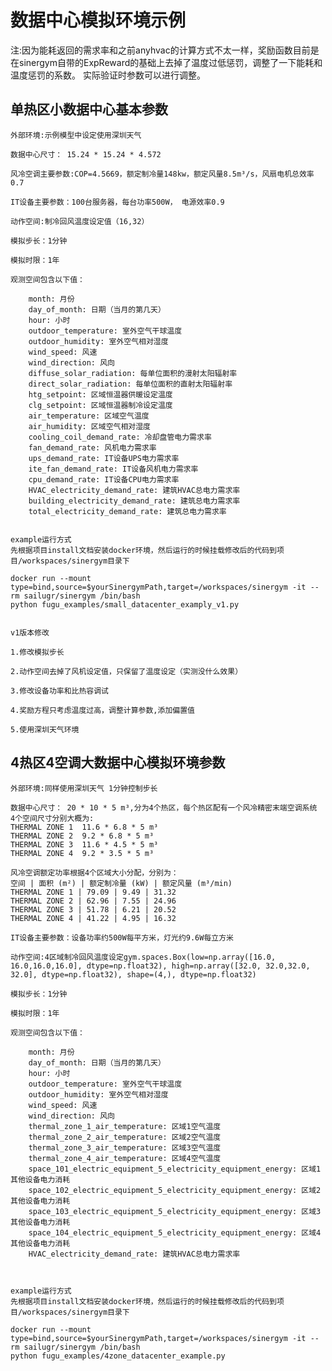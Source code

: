 # 数据中心模拟环境示例

注:因为能耗返回的需求率和之前anyhvac的计算方式不太一样，奖励函数目前是在sinergym自带的ExpReward的基础上去掉了温度过低惩罚，调整了一下能耗和温度惩罚的系数。
实际验证时参数可以进行调整。
 
## 单热区小数据中心基本参数
    
    外部环境:示例模型中设定使用深圳天气 
    
    数据中心尺寸： 15.24 * 15.24 * 4.572 
    
    风冷空调主要参数:COP=4.5669，额定制冷量148kw，额定风量8.5m³/s，风扇电机总效率0.7 
    
    IT设备主要参数：100台服务器，每台功率500W， 电源效率0.9
    
    动作空间:制冷回风温度设定值（16,32）
    
    模拟步长：1分钟
    
    模拟时限：1年
    
    观测空间包含以下值：
    
        month: 月份
        day_of_month: 日期（当月的第几天）
        hour: 小时
        outdoor_temperature: 室外空气干球温度
        outdoor_humidity: 室外空气相对湿度
        wind_speed: 风速
        wind_direction: 风向
        diffuse_solar_radiation: 每单位面积的漫射太阳辐射率
        direct_solar_radiation: 每单位面积的直射太阳辐射率
        htg_setpoint: 区域恒温器供暖设定温度  
        clg_setpoint: 区域恒温器制冷设定温度
        air_temperature: 区域空气温度
        air_humidity: 区域空气相对湿度
        cooling_coil_demand_rate: 冷却盘管电力需求率
        fan_demand_rate: 风机电力需求率
        ups_demand_rate: IT设备UPS电力需求率
        ite_fan_demand_rate: IT设备风机电力需求率
        cpu_demand_rate: IT设备CPU电力需求率
        HVAC_electricity_demand_rate: 建筑HVAC总电力需求率
        building_electricity_demand_rate: 建筑总电力需求率
        total_electricity_demand_rate: 建筑总电力需求率
    
    
    example运行方式
    先根据项目install文档安装docker环境，然后运行的时候挂载修改后的代码到项目/workspaces/sinergym目录下

    docker run --mount type=bind,source=$yourSinergymPath,target=/workspaces/sinergym -it --rm sailugr/sinergym /bin/bash
    python fugu_examples/small_datacenter_examply_v1.py

    
    v1版本修改
    
    1.修改模拟步长 
    
    2.动作空间去掉了风机设定值，只保留了温度设定（实测没什么效果） 
    
    3.修改设备功率和比热容调试 
    
    4.奖励方程只考虑温度过高，调整计算参数,添加偏置值 
    
    5.使用深圳天气环境

## 4热区4空调大数据中心模拟环境参数

    外部环境:同样使用深圳天气 1分钟控制步长 
    
    数据中心尺寸： 20 * 10 * 5 m³,分为4个热区，每个热区配有一个风冷精密末端空调系统
    4个空间尺寸分别大概为: 
    THERMAL ZONE 1  11.6 * 6.8 * 5 m³
    THERMAL ZONE 2  9.2 * 6.8 * 5 m³
    THERMAL ZONE 3  11.6 * 4.5 * 5 m³
    THERMAL ZONE 4  9.2 * 3.5 * 5 m³
    
    风冷空调额定功率根据4个区域大小分配，分别为：
    空间 | 面积 (m²) | 额定制冷量 (kW) | 额定风量 (m³/min)
    THERMAL ZONE 1 | 79.09 | 9.49 | 31.32
    THERMAL ZONE 2 | 62.96 | 7.55 | 24.96
    THERMAL ZONE 3 | 51.78 | 6.21 | 20.52
    THERMAL ZONE 4 | 41.22 | 4.95 | 16.32
    
    IT设备主要参数：设备功率约500W每平方米，灯光约9.6W每立方米
    
    动作空间:4区域制冷回风温度设定gym.spaces.Box(low=np.array([16.0, 16.0,16.0,16.0], dtype=np.float32), high=np.array([32.0, 32.0,32.0, 32.0], dtype=np.float32), shape=(4,), dtype=np.float32)
    
    模拟步长：1分钟
    
    模拟时限：1年
    
    观测空间包含以下值：
    
        month: 月份
        day_of_month: 日期（当月的第几天）
        hour: 小时
        outdoor_temperature: 室外空气干球温度
        outdoor_humidity: 室外空气相对湿度
        wind_speed: 风速
        wind_direction: 风向
        thermal_zone_1_air_temperature: 区域1空气温度
        thermal_zone_2_air_temperature: 区域2空气温度
        thermal_zone_3_air_temperature: 区域3空气温度
        thermal_zone_4_air_temperature: 区域4空气温度
        space_101_electric_equipment_5_electricity_equipment_energy: 区域1其他设备电力消耗
        space_102_electric_equipment_5_electricity_equipment_energy: 区域2其他设备电力消耗
        space_103_electric_equipment_5_electricity_equipment_energy: 区域3其他设备电力消耗
        space_104_electric_equipment_5_electricity_equipment_energy: 区域4其他设备电力消耗
        HVAC_electricity_demand_rate: 建筑HVAC总电力需求率

    
    
    example运行方式
    先根据项目install文档安装docker环境，然后运行的时候挂载修改后的代码到项目/workspaces/sinergym目录下

    docker run --mount type=bind,source=$yourSinergymPath,target=/workspaces/sinergym -it --rm sailugr/sinergym /bin/bash
    python fugu_examples/4zone_datacenter_example.py

